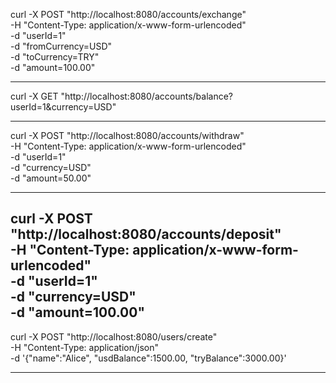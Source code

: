 curl -X POST "http://localhost:8080/accounts/exchange" \
-H "Content-Type: application/x-www-form-urlencoded" \
-d "userId=1" \
-d "fromCurrency=USD" \
-d "toCurrency=TRY" \
-d "amount=100.00"


--------------------------

curl -X GET "http://localhost:8080/accounts/balance?userId=1&currency=USD"




--------------------------
curl -X POST "http://localhost:8080/accounts/withdraw" \
-H "Content-Type: application/x-www-form-urlencoded" \
-d "userId=1" \
-d "currency=USD" \
-d "amount=50.00"


---------------------------

curl -X POST "http://localhost:8080/accounts/deposit" \
-H "Content-Type: application/x-www-form-urlencoded" \
-d "userId=1" \
-d "currency=USD" \
-d "amount=100.00"
---------------------------

curl -X POST "http://localhost:8080/users/create" \
-H "Content-Type: application/json" \
-d '{"name":"Alice", "usdBalance":1500.00, "tryBalance":3000.00}'

-------------------------------

